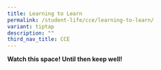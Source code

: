 ```yaml
---
title: Learning to Learn
permalink: /student-life/cce/learning-to-learn/
variant: tiptap
description: ""
third_nav_title: CCE
---
```

<p><strong>Watch this space! Until then keep well!</strong>
</p>